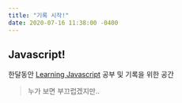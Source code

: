 ```yaml
---
title: "기록 시작!"
date: 2020-07-16 11:38:00 -0400
---
```

## Javascript!
한달동안 [Learning Javascript](https://books.google.co.kr/books/about/%EB%9F%AC%EB%8B%9D_%EC%9E%90%EB%B0%94%EC%8A%A4%ED%81%AC%EB%A6%BD%ED%8A%B8.html?id=iAQrDwAAQBAJ&source=kp_book_description&redir_esc=y) 공부 및 기록을 위한 공간
>누가 보면 부끄럽겠지만..

